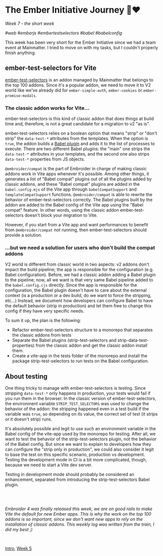 # The Ember Initiative Journey 🐹❤️

_Week 7 - the short week_

_#web #emberjs #embertestselectors #babel #babelconfig_

This week has been very short for the Ember Initiative since we had a team event at Mainmatter. I tried to move on with my tasks, but I couldn't properly finish anything.

## ember-test-selectors for Vite

[ember-test-selectors](https://github.com/mainmatter/ember-test-selectors) is an addon managed by Mainmatter that belongs to the top 100 addons. Since it's a popular addon, we need to move it to V2 world like we've already did for `ember-simple-auth`, `ember-cookies` or `ember-promise-modals`.

### The classic addon works for Vite...

ember-test-selectors is this kind of classic addon that does things at build time and, therefore, is not a great candidate for a migration to v2 "as is".

ember-test-selectors relies on a boolean option that means "strip" or "don't strip" the `data-test-*` attributes from the templates. When the option is `true`, the addon builds a [Babel plugin](https://babeljs.io/docs/plugins/#plugin-development) and adds it to the list of processes to execute. There are two different Babel plugins: the "main" one strips the `data-test-*` attributes in your templates, and the second one also strips `data-test-*` properties from JS objects.

`@embroider/compat` is the part of Embroider in charge of making classic addons work in Vite apps whenever it's possible. Among other things, it generates a list of "Babel compat" plugins out of all the plugins added by classic addons, and these "Babel compat" plugins are added in the `babel.config.mjs` of the Vite app through `babelCompatSupport` and `templateCompatSupport` functions. `@embroider/compat` is able to rewrite the behavior of ember-test-selectors correctly. The Babel plugins built by the addon are added to the Babel config of the Vite app using the "Babel compat" feature. In other words, using the classic addon ember-test-selectors doesn't block your migration to Vite. 

However, if you start from a Vite app and want performances to benefit from `@embroider/compat` not running, then ember-test-selectors should provide a solution.

### ...but we need a solution for users who don't build the compat addons

V2 world is different from classic world in two aspects: v2 addons don't impact the build pipeline; the app is responsible for the configuration (e.g. Babel configuration). Before, we had a classic addon adding a Babel plugin to the pipeline; now, all we want is that very same Babel pipeline added to the `babel.config.cjs` directly. Since the app is responsible for the configuration, the Babel plugin doesn't have to care about the external context (is a production or a dev build, do we want to force the stripping, etc...) Instead, we document how developers can configure Babel to have the default behavior (strip in production) and let them free to change this config if they have very specific needs.

To sum it up, the plan is the following:

- Refactor ember-test-selectors structure to a monorepo that separates the classic addons from tests
- Separate the Babel plugins (strip-test-selectors and strip-data-test-properties) from the classic addon and get the classic addon install them.
- Create a vite-app in the tests folder of the monorepo and install the package strip-test-selectors to run tests on the Babel configuration.

## About testing

One thing tricky to manage with ember-test-selectors is testing. Since stripping `data-test-*` only happens in production, your tests would fail if you run them in the browser. In the classic version of ember-test-selectors, the environment variable `STRIP_TEST_SELECTORS` was used to change the behavior of the addon: the stripping happened even in a test build if the variable was `true`, so depending on its value, the correct set of test (it strips or it doesn't strip) runs.

It's absolutely possible and legit to use such an environment variable in the Babel config of the vite-app used by the monorepo for testing. After all, we want to test the behavior of the strip-test-selectors plugin, not the behavior of the Babel config. But since we want to explain to developers how they can configure the "strip only in production", we could also consider it legit to base the test on this specific scenario, production vs development. Testing the development mode in CI is a bit more complicated, though, because we need to start a Vite dev server.

Testing in development mode should probably be considered an enhancement, separated from introducing the strip-test-selectors Babel plugin.

<br />
<br />

_Embroider 4 was finally released this week, we are on good rails to make Vite the default for new Ember apps. This is why the work on the top 100 addons is so important, since we don't want new apps to rely on the installation of classic addons. This weekly log was written from the train, I did my best ;)_

<br />

[Intro](https://github.com/BlueCutOfficial/BlueCutOfficial/blob/main/articles/ember-initiative-journey/intro.md), 
[Week 5](https://github.com/BlueCutOfficial/BlueCutOfficial/blob/main/articles/ember-initiative-journey/week-6.md)
